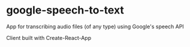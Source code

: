 # google-speech-to-text

App for transcribing audio files (of any type) using Google's speech API

Client built with Create-React-App
